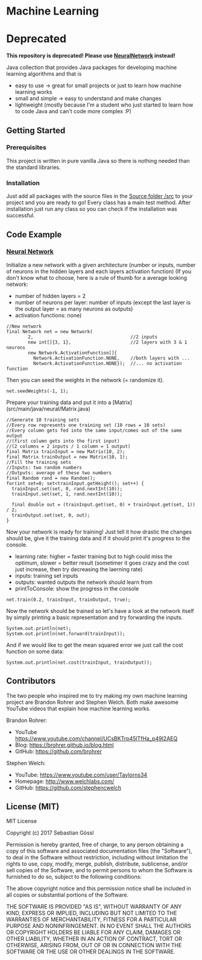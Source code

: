 # Machine Learning
# Deprecated
**This repository is deprecated! Please use [NeuralNetwork](https://github.com/sebig3000/NeuralNetwork) instead!**

Java collection that provides Java packages for developing machine learning algorithms and that is
- easy to use -> great for small projects or just to learn how machine learning works
- small and simple -> easy to understand and make changes
- lightweight (mostly because I'm a student who just started to learn how to code Java and can't code more complex :P)

## Getting Started

### Prerequisites

This project is written in pure vanilla Java so there is nothing needed than the standard libraries.

### Installation

Just add all packages with the source files in the [Source folder /src](src) to your project and you are ready to go!
Every class has a main test method. After installation just run any class so you can check if the installation was successful.

## Code Example

### [Neural Network](src/main/java/neural)

Initialize a new network with a given architecture (number or inputs, number of neurons in the hidden layers and each layers activation function)
(If you don't know what to choose, here is a rule of thumb for a average looking network: 
- number of hidden layers = 2
- number of neurons per layer: number of inputs (except the last layer is the output layer = as many neurons as outputs)
- activation functions: none)

```
//New network
final Network net = new Network(
        2,                                    //2 inputs
        new int[]{3, 1},                      //2 layers with 3 & 1 neurons
        new Network.ActivationFunction[]{
          Network.ActivationFunction.NONE,    //both layers with ...
          Network.ActivationFunction.NONE});  //... no activation function
```

Then you can seed the weights in the network (= randomize it).

```
net.seedWeights(-1, 1);
```

Prepare your training data and put it into a [Matrix] (src/main/java/neural/Matrix.java)

```
//Generate 10 training sets
//Every row represents one training set (10 rows = 10 sets)
//Every column gets fed into the same input/comes out of the same output
//(first column gets into the first input)
//(2 columns = 2 inputs / 1 column = 1 output)
final Matrix trainInput = new Matrix(10, 2);
final Matrix trainOutput = new Matrix(10, 1);
//Fill the training sets
//Inputs: two random numbers
//Outputs: average of these two numbers
final Random rand = new Random();
for(int set=0; set<trainInput.getHeight(); set++) {
  trainInput.set(set, 0, rand.nextInt(10));
  trainInput.set(set, 1, rand.nextInt(10));
  
  final double out = (trainInput.get(set, 0) + trainInput.get(set, 1)) / 2;
  trainOutput.set(set, 0, out);
}
```

Now your network is ready for training!
Just tell it how drastic the changes should be, give it the training data and if it should print it's progress to the console.
* learning rate: higher = faster training but to high could miss the optimum, slower = better result (sometimer it goes crazy and the cost just increase, then try decreasing the laerning rate)
* inputs: training set inputs
* outputs: wanted outputs the network should learn from
* printToConsole: show the progress in the console


```
net.train(0.2, trainInput, trainOutput, true);
```

Now the network should be trained so let's have a look at the network itself by simply printing a basic representation and try forwarding the inputs.

```
System.out.println(net);
System.out.println(net.forward(trainInput));
```

And if we would like to get the mean squared error we just call the cost function on some data:

```
System.out.println(net.cost(trainInput, trainOutput));
```

## Contributors

The two people who inspired me to try making my own machine learning project are Brandon Rohrer and Stephen Welch.
Both make awesome YouTube videos that explain how machine learning works.

Brandon Rohrer:
- YouTube https://www.youtube.com/channel/UCsBKTrp45lTfHa_p49I2AEQ
- Blog: https://brohrer.github.io/blog.html
- GitHub: https://github.com/brohrer

Stephen Welch:
- YouTube: https://www.youtube.com/user/Taylorns34
- Homepage: http://www.welchlabs.com/
- GitHub: https://github.com/stephencwelch

## License (MIT)

MIT License

Copyright (c) 2017 Sebastian Gössl

Permission is hereby granted, free of charge, to any person obtaining a copy
of this software and associated documentation files (the "Software"), to deal
in the Software without restriction, including without limitation the rights
to use, copy, modify, merge, publish, distribute, sublicense, and/or sell
copies of the Software, and to permit persons to whom the Software is
furnished to do so, subject to the following conditions:

The above copyright notice and this permission notice shall be included in all
copies or substantial portions of the Software.

THE SOFTWARE IS PROVIDED "AS IS", WITHOUT WARRANTY OF ANY KIND, EXPRESS OR
IMPLIED, INCLUDING BUT NOT LIMITED TO THE WARRANTIES OF MERCHANTABILITY,
FITNESS FOR A PARTICULAR PURPOSE AND NONINFRINGEMENT. IN NO EVENT SHALL THE
AUTHORS OR COPYRIGHT HOLDERS BE LIABLE FOR ANY CLAIM, DAMAGES OR OTHER
LIABILITY, WHETHER IN AN ACTION OF CONTRACT, TORT OR OTHERWISE, ARISING FROM,
OUT OF OR IN CONNECTION WITH THE SOFTWARE OR THE USE OR OTHER DEALINGS IN THE
SOFTWARE.
